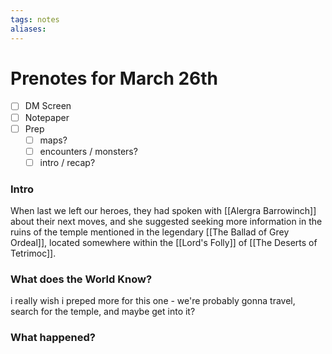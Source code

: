 ```yaml
---
tags: notes
aliases:
---
```


# Prenotes for March 26th
- [ ] DM Screen
- [ ] Notepaper
- [ ] Prep
	- [ ] maps?
	- [ ] encounters / monsters?
	- [ ] intro / recap?

### Intro

When last we left our heroes, they had spoken with [[Alergra Barrowinch]] about their next moves, and she suggested seeking more information in the ruins of the temple mentioned in the legendary [[The Ballad of Grey Ordeal]], located somewhere within the [[Lord's Folly]] of [[The Deserts of Tetrimoc]].

### What does the World Know?

i really wish i preped more for this one - we're probably gonna travel, search for the temple, and maybe get into it?

### What happened?

